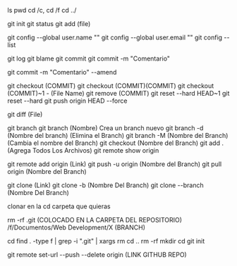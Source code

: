 <!-- BASICOS -->
 ls
 pwd
 cd /c, cd /f
 cd ../
    
<!-- INICIO EL REPOSITORIO -->
 git init
 git status
 git add (file)

<!-- LOGUEO CON GITHUB -->
 git config --global user.name ""
 git config --global user.email ""
 git config --list

<!-- COMMITS -->
 git log
 git blame
 git commit
 git commit -m "Comentario"

<!-- ARREGLAR CORREGIR UN COMMIT -->
 git commit -m "Comentario" --amend

<!-- ELIMINAR COMMITS -->
 git checkout (COMMIT)
 git checkout (COMMIT)(COMMIT)
 git checkout (COMMIT)~1 - (File Name)
 git remove (COMMIT)
 git reset --hard HEAD~1
 git reset --hard <sha1-commit-id>
 git push origin HEAD --force

<!-- DIFERENCIAS -->
 git diff (File)
    
<!-- BRANCHES-->
 git branch
 git branch (Nombre) Crea un branch nuevo
 git branch -d (Nombre del branch) (Elimina el Branch)
 git branch -M (Nombre del Branch) (Cambia el nombre del Branch)
 git checkout (Nombre del Branch)
 git add . (Agrega Todos Los Archivos)
 git remote show origin

<!-- PIDE LOGUEAR -->
 git remote add origin (Link)
 git push -u origin (Nombre del Branch)
 git pull origin (Nombre del Branch)

<!-- CLONADO -->
 git clone (Link)
 git clone -b (Nombre Del Branch)
 git clone --branch (Nombre Del Branch)
    
 clonar en la cd carpeta que quieras

<!-- ELIMINA EL REPOSITORIO LOCAL ACTUAL -->
rm -rf .git (COLOCADO EN LA CARPETA DEL REPOSITORIO)
/f/Documentos/Web Development/X (BRANCH)

cd <repository-name>
find . -type f | grep -i "\.git" | xargs rm
cd ..
rm -rf <repository-name>
mkdir <repository-name>
cd <repository-name>
git init
    
<!-- ELIMINA EL REPOSITORIO REMOTO, EL URL REMOTO -->
 git remote set-url --push --delete origin (LINK GITHUB REPO)